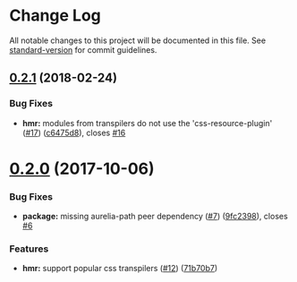 # Change Log

All notable changes to this project will be documented in this file. See [standard-version](https://github.com/conventional-changelog/standard-version) for commit guidelines.

<a name="0.2.1"></a>
## [0.2.1](https://github.com/aurelia/hot-module-reload/compare/0.2.0...v0.2.1) (2018-02-24)


### Bug Fixes

* **hmr:** modules from transpilers do not use the 'css-resource-plugin' ([#17](https://github.com/aurelia/hot-module-reload/issues/17)) ([c6475d8](https://github.com/aurelia/hot-module-reload/commit/c6475d8)), closes [#16](https://github.com/aurelia/hot-module-reload/issues/16)



<a name="0.2.0"></a>
# [0.2.0](https://github.com/aurelia/hot-module-reload/compare/0.1.0...v0.2.0) (2017-10-06)


### Bug Fixes

* **package:** missing aurelia-path peer dependency ([#7](https://github.com/aurelia/hot-module-reload/issues/7)) ([9fc2398](https://github.com/aurelia/hot-module-reload/commit/9fc2398)), closes [#6](https://github.com/aurelia/hot-module-reload/issues/6)


### Features

* **hmr:** support popular css transpilers ([#12](https://github.com/aurelia/hot-module-reload/issues/12)) ([71b70b7](https://github.com/aurelia/hot-module-reload/commit/71b70b7))
